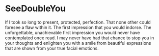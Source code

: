 SeeDoubleYou
============

If I took so long to present, protected, perfection. That none other could foresee a flaw within it. The first impression that you would indorse. The unforgettable, unachievable first impression you would never have contemplated once read. I may never have had that chance to stop you in your thoughts and enlighten you with a smile from beautiful expressions that are shown from your true facial emotions.
